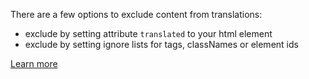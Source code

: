 There are a few options to exclude content from translations:

- exclude by setting attribute `translated` to your html element
- exclude by setting ignore lists for tags, classNames or element ids

[Learn more](https://github.com/locize/locizify#avoid-translating-an-element)